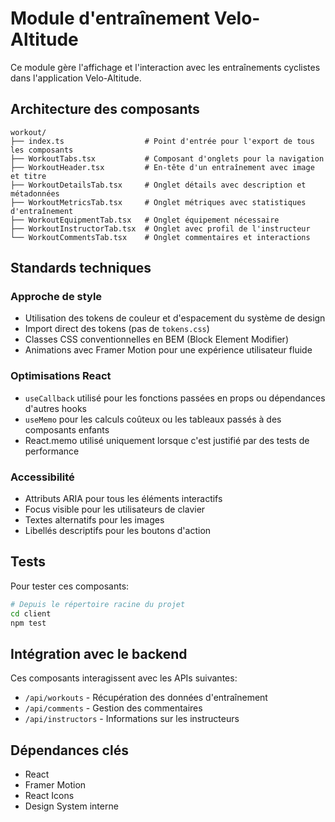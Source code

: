 # Module d'entraînement Velo-Altitude

Ce module gère l'affichage et l'interaction avec les entraînements cyclistes dans l'application Velo-Altitude.

## Architecture des composants

```
workout/
├── index.ts                  # Point d'entrée pour l'export de tous les composants
├── WorkoutTabs.tsx           # Composant d'onglets pour la navigation
├── WorkoutHeader.tsx         # En-tête d'un entraînement avec image et titre
├── WorkoutDetailsTab.tsx     # Onglet détails avec description et métadonnées
├── WorkoutMetricsTab.tsx     # Onglet métriques avec statistiques d'entraînement
├── WorkoutEquipmentTab.tsx   # Onglet équipement nécessaire
├── WorkoutInstructorTab.tsx  # Onglet avec profil de l'instructeur
└── WorkoutCommentsTab.tsx    # Onglet commentaires et interactions
```

## Standards techniques

### Approche de style
- Utilisation des tokens de couleur et d'espacement du système de design
- Import direct des tokens (pas de `tokens.css`)
- Classes CSS conventionnelles en BEM (Block Element Modifier)
- Animations avec Framer Motion pour une expérience utilisateur fluide

### Optimisations React
- `useCallback` utilisé pour les fonctions passées en props ou dépendances d'autres hooks
- `useMemo` pour les calculs coûteux ou les tableaux passés à des composants enfants
- React.memo utilisé uniquement lorsque c'est justifié par des tests de performance

### Accessibilité
- Attributs ARIA pour tous les éléments interactifs
- Focus visible pour les utilisateurs de clavier
- Textes alternatifs pour les images
- Libellés descriptifs pour les boutons d'action

## Tests

Pour tester ces composants:

```bash
# Depuis le répertoire racine du projet
cd client
npm test
```

## Intégration avec le backend

Ces composants interagissent avec les APIs suivantes:
- `/api/workouts` - Récupération des données d'entraînement
- `/api/comments` - Gestion des commentaires
- `/api/instructors` - Informations sur les instructeurs

## Dépendances clés
- React
- Framer Motion
- React Icons
- Design System interne
